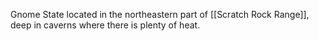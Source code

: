 Gnome State located in the northeastern part of [[Scratch Rock Range]], deep in caverns where there is plenty of heat.